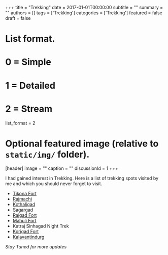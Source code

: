+++
title = "Trekking"
date = 2017-01-01T00:00:00
subtitle = ""
summary = ""
authors = []
tags = ['Trekking']
categories = ['Trekking']
featured = false
draft = false


# List format.
#   0 = Simple
#   1 = Detailed
#   2 = Stream
list_format = 2

# Optional featured image (relative to `static/img/` folder).
[header]
image = ""
caption = ""
discussionId = 1
+++

I had gained interest in Trekking. Here is a list of trekking spots visited by me and which you should never forget to visit.

* [Tikona Fort](https://en.wikipedia.org/wiki/Tikona)
* [Rajmachi](https://en.wikipedia.org/wiki/Rajmachi)
* [Kothaligad](https://en.wikipedia.org/wiki/Kothaligad)
* [Sagargad](https://en.wikipedia.org/wiki/Sagargad)
* [Raigad Fort](https://en.wikipedia.org/wiki/Raigad_Fort)
* [Mahuli Fort](https://en.wikipedia.org/wiki/Mahuli)
* Katraj Sinhagad Night Trek
* [Korigad Fort](https://en.wikipedia.org/wiki/Korigad)
* [Kalavantindurg](https://www.kalavantindurg.com/)

*Stay Tuned for more updates*
